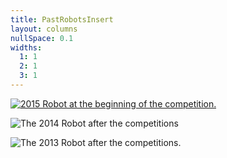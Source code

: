 ```yaml
---
title: PastRobotsInsert
layout: columns
nullSpace: 0.1
widths:
  1: 1
  2: 1
  3: 1
---
```


[![2015 Robot at the beginning of the competition.][2015Robot]](/first/2015Robot)

<splitcolumn></splitcolumn>

![The 2014 Robot after the competitions][2014Robot]

<splitcolumn></splitcolumn>

![The 2013 Robot after the competitions.][2013Robot]

[2015Robot]: /first/images/2015Robot/DSC00235.JPG "2015 Robot at the beginning of the competition."

[2014Robot]: /first/images/2014Robot/DSC00189.JPG "The 2014 Robot after the competitions."

[2013Robot]: /first/images/2013Robot/DSC00186.JPG "The 2013 Robot after the competitions."
